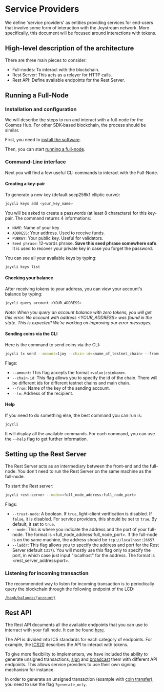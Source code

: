 # Service Providers

We define 'service providers' as entities providing services for end-users that involve some form of interaction with the Joystream network. More specifically, this document will be focused around interactions with tokens.


## High-level description of the architecture

There are three main pieces to consider:

- Full-nodes: To interact with the blockchain.
- Rest Server: This acts as a relayer for HTTP calls.
- Rest API: Define available endpoints for the Rest Server.

## Running a Full-Node

### Installation and configuration

We will describe the steps to run and interact with a full-node for the Cosmos Hub. For other SDK-based blockchain, the process should be similar.

First, you need to [install the software](./installation.md).

Then, you can start [running a full-node](./join-testnet.md).

### Command-Line interface

Next you will find a few useful CLI commands to interact with the Full-Node.

#### Creating a key-pair

To generate a new key (default secp256k1 elliptic curve):

```bash
joycli keys add <your_key_name>
```

You will be asked to create a passwords (at least 8 characters) for this key-pair. The command returns 4 informations:

- `NAME`: Name of your key
- `ADDRESS`: Your address. Used to receive funds.
- `PUBKEY`: Your public key. Useful for validators.
- `Seed phrase`: 12-words phrase. **Save this seed phrase somewhere safe**. It is used to recover your private key in case you forget the password.

You can see all your available keys by typing:

```bash
joycli keys list
```

#### Checking your balance

After receiving tokens to your address, you can view your account's balance by typing:

```bash
joycli query account <YOUR_ADDRESS>
```

*Note: When you query an account balance with zero tokens, you will get this error: No account with address <YOUR_ADDRESS> was found in the state. This is expected! We're working on improving our error messages.*

#### Sending coins via the CLI

Here is the command to send coins via the CLI:

```bash
joycli tx send --amount=1joy --chain-id=<name_of_testnet_chain> --from=<key_name> --to=<destination_address>
```

Flags:
- `--amount`: This flag accepts the format `<value|coinName>`.
- `--chain-id`: This flag allows you to specify the id of the chain. There will be different ids for different testnet chains and main chain.
- `--from`: Name of the key of the sending account.
- `--to`: Address of the recipient.

#### Help

If you need to do something else, the best command you can run is:

```bash
joycli
```

It will display all the available commands. For each command, you can use the `--help` flag to get further information.

## Setting up the Rest Server

The Rest Server acts as an intermediary between the front-end and the full-node. You don't need to run the Rest Server on the same machine as the full-node.

To start the Rest server:

```bash
joycli rest-server --node=<full_node_address:full_node_port>
```

Flags:
- `--trust-node`: A boolean. If `true`, light-client verification is disabled. If `false`, it is disabled. For service providers, this should be set to `true`. By default, it set to `true`.
- `--node`: This is where you indicate the address and the port of your full-node. The format is <full_node_address:full_node_port>. If the full-node is on the same machine, the address should be `tcp://localhost:26657`.
- `--laddr`: This flag allows you to specify the address and port for the Rest Server (default `1317`). You will mostly use this flag only to specify the port, in which case just input "localhost" for the address. The format is <rest_server_address:port>.


### Listening for incoming transaction

The recommended way to listen for incoming transaction is to periodically query the blockchain through the following endpoint of the LCD:

[`/bank/balance/{account}`](https://cosmos.network/rpc/#/ICS20/get_bank_balances__address_)

## Rest API

The Rest API documents all the available endpoints that you can use to interract with your full node. It can be found [here](https://cosmos.network/rpc/).

The API is divided into ICS standards for each category of endpoints. For example, the [ICS20](https://cosmos.network/rpc/#/ICS20/) describes the API to interact with tokens.

To give more flexibility to implementers, we have included the ability to generate unsigned transactions, [sign](https://cosmos.network/rpc/#/ICS20/post_tx_sign) and [broadcast](https://cosmos.network/rpc/#/ICS20/post_tx_broadcast) them with different API endpoints. This allows service providers to use their own signing mechanism for instance.

In order to generate an unsigned transaction (example with [coin transfer](https://cosmos.network/rpc/#/ICS20/post_bank_accounts__address__transfers)), you need to use the flag `?generate_only`.

